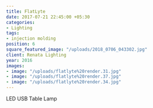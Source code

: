 ```yaml
---
title: FlatLyte
date: 2017-07-21 22:45:00 +05:30
categories:
- Lighting
tags:
- injection molding
position: 6
square_featured_image: "/uploads/2018_0706_043302.jpg"
client: Renata Lighting
year: 2016
images:
- image: "/uploads/flatlyte%20render.31.jpg"
- image: "/uploads/flatlyte%20render.37.jpg"
- image: "/uploads/flatlyte%20render.34.jpg"
---
```


LED USB Table Lamp
